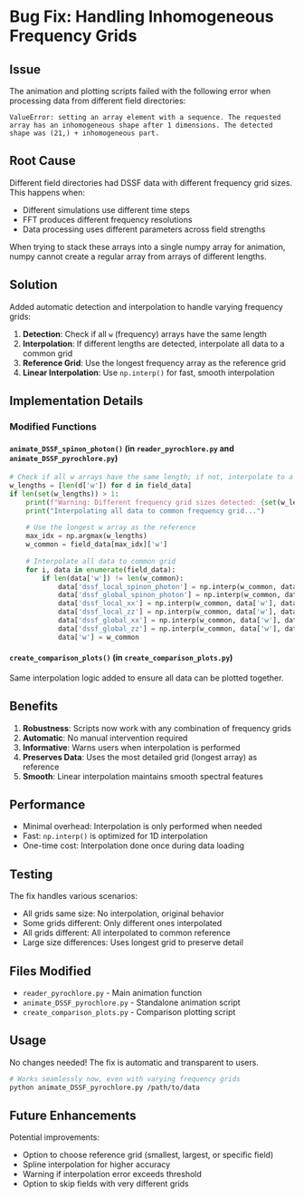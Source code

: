 # Bug Fix: Handling Inhomogeneous Frequency Grids

## Issue
The animation and plotting scripts failed with the following error when processing data from different field directories:

```
ValueError: setting an array element with a sequence. The requested array has an inhomogeneous shape after 1 dimensions. The detected shape was (21,) + inhomogeneous part.
```

## Root Cause
Different field directories had DSSF data with different frequency grid sizes. This happens when:
- Different simulations use different time steps
- FFT produces different frequency resolutions
- Data processing uses different parameters across field strengths

When trying to stack these arrays into a single numpy array for animation, numpy cannot create a regular array from arrays of different lengths.

## Solution
Added automatic detection and interpolation to handle varying frequency grids:

1. **Detection**: Check if all `w` (frequency) arrays have the same length
2. **Interpolation**: If different lengths are detected, interpolate all data to a common grid
3. **Reference Grid**: Use the longest frequency array as the reference grid
4. **Linear Interpolation**: Use `np.interp()` for fast, smooth interpolation

## Implementation Details

### Modified Functions

#### `animate_DSSF_spinon_photon()` (in `reader_pyrochlore.py` and `animate_DSSF_pyrochlore.py`)
```python
# Check if all w arrays have the same length; if not, interpolate to a common grid
w_lengths = [len(d['w']) for d in field_data]
if len(set(w_lengths)) > 1:
    print(f"Warning: Different frequency grid sizes detected: {set(w_lengths)}")
    print("Interpolating all data to common frequency grid...")
    
    # Use the longest w array as the reference
    max_idx = np.argmax(w_lengths)
    w_common = field_data[max_idx]['w']
    
    # Interpolate all data to common grid
    for i, data in enumerate(field_data):
        if len(data['w']) != len(w_common):
            data['dssf_local_spinon_photon'] = np.interp(w_common, data['w'], data['dssf_local_spinon_photon'])
            data['dssf_global_spinon_photon'] = np.interp(w_common, data['w'], data['dssf_global_spinon_photon'])
            data['dssf_local_xx'] = np.interp(w_common, data['w'], data['dssf_local_xx'])
            data['dssf_local_zz'] = np.interp(w_common, data['w'], data['dssf_local_zz'])
            data['dssf_global_xx'] = np.interp(w_common, data['w'], data['dssf_global_xx'])
            data['dssf_global_zz'] = np.interp(w_common, data['w'], data['dssf_global_zz'])
            data['w'] = w_common
```

#### `create_comparison_plots()` (in `create_comparison_plots.py`)
Same interpolation logic added to ensure all data can be plotted together.

## Benefits

1. **Robustness**: Scripts now work with any combination of frequency grids
2. **Automatic**: No manual intervention required
3. **Informative**: Warns users when interpolation is performed
4. **Preserves Data**: Uses the most detailed grid (longest array) as reference
5. **Smooth**: Linear interpolation maintains smooth spectral features

## Performance
- Minimal overhead: Interpolation is only performed when needed
- Fast: `np.interp()` is optimized for 1D interpolation
- One-time cost: Interpolation done once during data loading

## Testing
The fix handles various scenarios:
- All grids same size: No interpolation, original behavior
- Some grids different: Only different ones interpolated
- All grids different: All interpolated to common reference
- Large size differences: Uses longest grid to preserve detail

## Files Modified
- `reader_pyrochlore.py` - Main animation function
- `animate_DSSF_pyrochlore.py` - Standalone animation script
- `create_comparison_plots.py` - Comparison plotting script

## Usage
No changes needed! The fix is automatic and transparent to users.

```bash
# Works seamlessly now, even with varying frequency grids
python animate_DSSF_pyrochlore.py /path/to/data
```

## Future Enhancements
Potential improvements:
- Option to choose reference grid (smallest, largest, or specific field)
- Spline interpolation for higher accuracy
- Warning if interpolation error exceeds threshold
- Option to skip fields with very different grids
